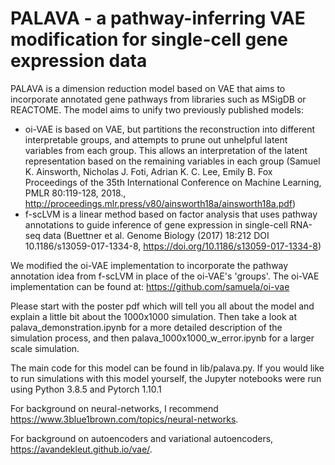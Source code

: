# PALAVA - a pathway-inferring VAE modification for single-cell gene expression data

PALAVA is a dimension reduction model based on VAE that aims to incorporate annotated gene pathways from libraries such as MSigDB or REACTOME. The model aims to unify two previously published models:

- oi-VAE is based on VAE, but partitions the reconstruction into different interpretable groups, and attempts to prune out unhelpful latent variables from each group. This allows an interpretation of the latent representation based on the remaining variables in each group (Samuel K. Ainsworth, Nicholas J. Foti, Adrian K. C. Lee, Emily B. Fox Proceedings of the 35th International Conference on Machine Learning, PMLR 80:119-128, 2018., http://proceedings.mlr.press/v80/ainsworth18a/ainsworth18a.pdf)
- f-scLVM is a linear method based on factor analysis that uses pathway annotations to guide inference of gene expression in single-cell RNA-seq data (Buettner et al. Genome Biology (2017) 18:212 DOI 10.1186/s13059-017-1334-8, https://doi.org/10.1186/s13059-017-1334-8)

We modified the oi-VAE implementation to incorporate the pathway annotation idea from f-scLVM in place of the oi-VAE's 'groups'. The oi-VAE implementation can be found at: https://github.com/samuela/oi-vae


Please start with the poster pdf which will tell you all about the model and explain a little bit about the 1000x1000 simulation. Then take a look at palava_demonstration.ipynb for a more detailed description of the simulation process, and then palava_1000x1000_w_error.ipynb for a larger scale simulation. 

The main code for this model can be found in lib/palava.py. If you would like to run simulations with this model yourself, the Jupyter notebooks were run using Python 3.8.5 and Pytorch 1.10.1

For background on neural-networks, I recommend https://www.3blue1brown.com/topics/neural-networks.

For background on autoencoders and variational autoencoders, https://avandekleut.github.io/vae/.
